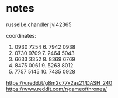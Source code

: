 # notes

russell.e.chandler
jvi42365

coordinates:
1. 0930 7254		 6. 7942 0938
2. 0730 9709		 7. 2464 5043
3. 6633 3352		 8. 8369 6769
4. 8475 0061		 9. 5263 8012
5. 7757 5145		10. 7435 0928

https://v.redd.it/g8m2c77x2as21/DASH_240
https://www.reddit.com/r/gameofthrones/
